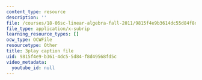 ```yaml
---
content_type: resource
description: ''
file: /courses/18-06sc-linear-algebra-fall-2011/9815f4e9b3614dc55d84f8d49568fd5c_UCc9q_cAhho.srt
file_type: application/x-subrip
learning_resource_types: []
ocw_type: OCWFile
resourcetype: Other
title: 3play caption file
uid: 9815f4e9-b361-4dc5-5d84-f8d49568fd5c
video_metadata:
  youtube_id: null
---
```

